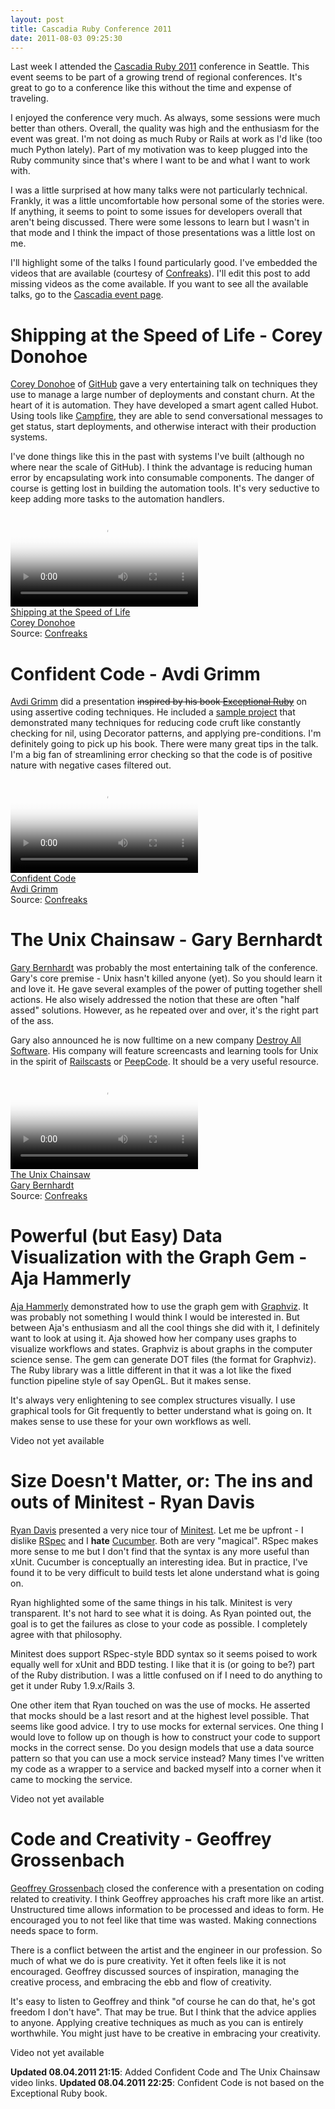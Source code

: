 ```yaml
--- 
layout: post
title: Cascadia Ruby Conference 2011
date: 2011-08-03 09:25:30
---
```


Last week I attended the [Cascadia Ruby 2011][cascadia] conference in Seattle. This event seems to be part of a growing trend of regional conferences. It's great to go to a conference like this without the time and expense of traveling.

I enjoyed the conference very much. As always, some sessions were much better than others. Overall, the quality was high and the enthusiasm for the event was great. I'm not doing as much Ruby or Rails at work as I'd like (too much Python lately). Part of my motivation was to keep plugged into the Ruby community since that's where I want to be and what I want to work with.

I was a little surprised at how many talks were not particularly technical. Frankly, it was a little uncomfortable how personal some of the stories were. If anything, it seems to point to some issues for developers overall that aren't being discussed. There were some lessons to learn but I wasn't in that mode and I think the impact of those presentations was a little lost on me.

I'll highlight some of the talks I found particularly good. I've embedded the videos that are available (courtesy of [Confreaks][confreaks]). I'll edit this post to add missing videos as the come available. If you want to see all the available talks, go to the [Cascadia event page][cascadia_event_confreaks].

# Shipping at the Speed of Life - Corey Donohoe

[Corey Donohoe][atmos] of [GitHub][github] gave a very entertaining talk on techniques they use to manage a large number of deployments and constant churn. At the heart of it is automation. They have developed a smart agent called Hubot. Using tools like [Campfire][campfire], they are able to send conversational messages to get status, start deployments, and otherwise interact with their production systems.

I've done things like this in the past with systems I've built (although no where near the scale of GitHub). I think the advantage is reducing human error by encapsulating work into consumable components. The danger of course is getting lost in building the automation tools. It's very seductive to keep adding more tasks to the automation handlers.

<div class='video'>
    <div class='video-player'>
    <video id="html5-player" controls="controls" poster="http://confreaks.net/system/videos/images/608/preview/vlcsnap-2011-07-30-13h31m49s94.png?1312057979">
        <source src="http://confreaks.net/system/assets/datas/1726/original/608-cascadiaruby2011-shipping-at-the-speed-of-life-small.mp4" type="video/mp4" />
        Your browser does not support the video tag.
    </video>
    </div>
    <div class='video-title'>
    <a href="http://confreaks.net/videos/608-cascadiaruby2011-shipping-at-the-speed-of-life?player=html5">Shipping at the Speed of Life</a>
    </div>
    <div class='video-presenters'>
    <a href="http://confreaks.net/presenters/63-corey-donohoe">Corey Donohoe</a>
    </div>
    <div class='video-note'>
    Source: <a href="http://confreaks.net">Confreaks</a>
    </div>
</div>

# Confident Code - Avdi Grimm

[Avdi Grimm][avdi] did a presentation <strike>inspired by his book <a href="http://exceptionalruby.com">Exceptional Ruby</a></strike> on using assertive coding techniques. He included a [sample project][cowsay] that demonstrated many techniques for reducing code cruft like constantly checking for nil, using Decorator patterns, and applying pre-conditions. I'm definitely going to pick up his book. There were many great tips in the talk. I'm a big fan of streamlining error checking so that the code is of positive nature with negative cases filtered out.

<div class='video'>
    <div class='video-player'>
    <video id="html5-player" controls="controls" poster="http://confreaks.net/system/videos/images/614/preview/vlcsnap-2011-08-02-20h59m34s58.png?1312346854">
        <source src="http://confreaks.net/system/assets/datas/1780/original/614-cascadiaruby2011-confident-code-small.mp4" type="video/mp4" />
        Your browser does not support the video tag.
    </video>
    </div>
    <div class='video-title'>
    <a href="http://confreaks.net/videos/614-cascadiaruby2011-confident-code?player=html5">Confident Code</a>
    </div>
    <div class='video-presenters'>
    <a href="http://confreaks.net/presenters/378-avdi-grimm">Avdi Grimm</a>
    </div>
    <div class='video-note'>
    Source: <a href="http://confreaks.net">Confreaks</a>
    </div>
</div>

# The Unix Chainsaw - Gary Bernhardt

[Gary Bernhardt][garybernhardt] was probably the most entertaining talk of the conference. Gary's core premise - Unix hasn't killed anyone (yet). So you should learn it and love it. He gave several examples of the power of putting together shell actions. He also wisely addressed the notion that these are often "half assed" solutions. However, as he repeated over and over, it's the right part of the ass.

Gary also announced he is now fulltime on a new company [Destroy All Software][destroyallsoftware]. His company will feature screencasts and learning tools for Unix in the spirit of [Railscasts][railscasts] or [PeepCode][peepcode]. It should be a very useful resource.

<div class='video'>
    <div class='video-player'>
    <video id="html5-player" controls="controls" poster="http://confreaks.net/system/videos/images/615/preview/vlcsnap-2011-08-02-21h00m17s170.png?1312344106">
        <source src="http://confreaks.net/system/assets/datas/1783/original/615-cascadiaruby2011-the-unix-chainsaw-small.mp4" type="video/mp4" />
        Your browser does not support the video tag.
    </video>
    </div>
    <div class='video-title'>
    <a href="http://confreaks.net/videos/615-cascadiaruby2011-the-unix-chainsaw?player=html5">The Unix Chainsaw</a>
    </div>
    <div class='video-presenters'>
    <a href="http://confreaks.net/presenters/429-gary-bernhardt">Gary Bernhardt</a>
    </div>
    <div class='video-note'>
    Source: <a href="http://confreaks.net">Confreaks</a>
    </div>
</div>

# Powerful (but Easy) Data Visualization with the Graph Gem - Aja Hammerly

[Aja Hammerly][kushali] demonstrated how to use the graph gem with [Graphviz][graphviz]. It was probably not something I would think I would be interested in. But between Aja's enthusiasm and all the cool things she did with it, I definitely want to look at using it. Aja showed how her company uses graphs to visualize workflows and states. Graphviz is about graphs in the computer science sense. The gem can generate DOT files (the format for Graphviz). The Ruby library was a little different in that it was a lot like the fixed function pipeline style of say OpenGL. But it makes sense.

It's always very enlightening to see complex structures visually. I use graphical tools for Git frequently to better understand what is going on. It makes sense to use these for your own workflows as well.

<div class='video'>
    <div class='video-note'>
        Video not yet available
    </div>
</div>

# Size Doesn't Matter, or: The ins and outs of Minitest - Ryan Davis

[Ryan Davis][ryan] presented a very nice tour of [Minitest][minitest]. Let me be upfront - I dislike [RSpec][rspec] and I **hate** [Cucumber][cucumber]. Both are very "magical". RSpec makes more sense to me but I don't find that the syntax is any more useful than xUnit. Cucumber is conceptually an interesting idea. But in practice, I've found it to be very difficult to build tests let alone understand what is going on.

Ryan highlighted some of the same things in his talk. Minitest is very transparent. It's not hard to see what it is doing. As Ryan pointed out, the goal is to get the failures as close to your code as possible. I completely agree with that philosophy.

Minitest does support RSpec-style BDD syntax so it seems poised to work equally well for xUnit and BDD testing. I like that it is (or going to be?) part of the Ruby distribution. I was a little confused on if I need to do anything to get it under Ruby 1.9.x/Rails 3.

One other item that Ryan touched on was the use of mocks. He asserted that mocks should be a last resort and at the highest level possible. That seems like good advice. I try to use mocks for external services. One thing I would love to follow up on though is how to construct your code to support mocks in the correct sense. Do you design models that use a data source pattern so that you can use a mock service instead? Many times I've written my code as a wrapper to a service and backed myself into a corner when it came to mocking the service.

<div class='video'>
    <div class='video-note'>
        Video not yet available
    </div>
</div>

# Code and Creativity - Geoffrey Grossenbach

[Geoffrey Grossenbach][topfunky] closed the conference with a presentation on coding related to creativity. I think Geoffrey approaches his craft more like an artist. Unstructured time allows information to be processed and ideas to form. He encouraged you to not feel like that time was wasted. Making connections needs space to form.

There is a conflict between the artist and the engineer in our profession. So much of what we do is pure creativity. Yet it often feels like it is not encouraged. Geoffrey discussed sources of inspiration, managing the creative process, and embracing the ebb and flow of creativity.

It's easy to listen to Geoffrey and think "of course he can do that, he's got freedom I don't have". That may be true. But I think that the advice applies to anyone. Applying creative techniques as much as you can is entirely worthwhile. You might just have to be creative in embracing your creativity.

<div class='video'>
    <div class='video-note'>
        Video not yet available
    </div>
</div>


**Updated 08.04.2011 21:15**: Added Confident Code and The Unix Chainsaw video links.
**Updated 08.04.2011 22:25**: Confident Code is not based on the Exceptional Ruby book.

[cascadia]: http://cascadiarubyconf.com/
[confreaks]: http://confreaks.net/
[cascadia_event_confreaks]: http://confreaks.net/events/cascadiaruby2011
[github]: http://github.com
[campfire]: http://campfirenow.com/
[exceptional_ruby]: http://exceptionalruby.com/
[cowsay]: https://github.com/avdi/cowsay
[destroyallsoftware]: http://destroyallsoftware.com/
[railscasts]: http://railscasts.com
[peepcode]: http://peepcode.com
[graphviz]: http://www.graphviz.org/
[minitest]: http://bfts.rubyforge.org/minitest/
[rspec]: http://rspec.info/
[cucumber]: http://cukes.info/
[atmos]: http://twitter.com/atmos
[avdi]: http://twitter.com/avdi
[garybernhardt]: http://twitter.com/garybernhardt
[kushali]: http://twitter.com/kushali
[ryan]: http://blog.zenspider.com/
[chadfowler]: http://twitter.com/chadfowler
[topfunky]: http://twitter.com/topfunky
